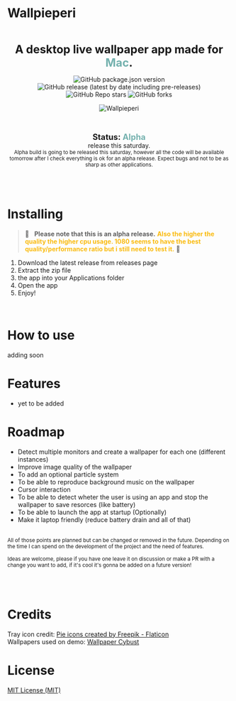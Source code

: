 # Wallpieperi

<br>
<p align="center">
<b style="font-size:1.8em" >
A desktop live wallpaper app made for <span style="color:#74B1AE"> Mac</span>. 
</b>
</p>

<p align="center">
<img alt="GitHub package.json version" src="https://img.shields.io/github/package-json/v/JoseMoreville/wallpieperi?color=74B1AE">
<img alt="GitHub release (latest by date including pre-releases)" src="https://img.shields.io/github/v/release/joseMoreville/wallpieperi?color=74B1AE&&include_prereleases">
<br>
<img alt="GitHub Repo stars" src="https://img.shields.io/github/stars/JoseMoreville/wallpieperi?style=social">
<img alt="GitHub forks" src="https://img.shields.io/github/forks/JoseMoreville/wallpieperi?style=social">

</p>

<p align="center">
<img alt="Wallpieperi" src="https://github.com/JoseMoreville/JoseMoreville/blob/main/demo-gif.gif">
</p>

<br>
<p align="center">
<b style="font-size:1.3em">Status: <span style="color:#74B1AE">Alpha</span> </b>
<br>
release this saturday.
<br>
<small>Alpha build is going to be released this saturday, however all the code will be available tomorrow after I check everything is ok for an alpha release.
Expect bugs and not to be as sharp as other applications.</small>
</p>
<br>
<br>

# Installing

> 🚧  &nbsp;  <b>Please note that this is an alpha release.</b> <b style="color:#FABB10">Also the higher the quality the higher cpu usage. 1080 seems to have the best quality/performance ratio but i still need to test it.</b> 🚧 

1. Download the latest release from releases page
2. Extract the zip file
3. the app into your Applications folder
4. Open the app
5. Enjoy!

<br>

# How to use

adding soon

# Features

- yet to be added

# Roadmap

- Detect multiple monitors and create a wallpaper for each one (different instances)
- Improve image quality of the wallpaper
- To add an optional particle system
- To be able to reproduce background music on the wallpaper
- Cursor interaction
- To be able to detect wheter the user is using an app and stop the wallpaper to save resorces (like battery)
- To be able to launch the app at startup (Optionally)
- Make it laptop friendly (reduce battery drain and all of that)

<br>

<small>
All of those points are planned but can be changed or removed in the future. Depending on the time I can spend on the development of the project and the need of features.

Ideas are welcome, please if you have one leave it on discussion or make a PR with a change you want to add, if it's cool it's gonna be added on a future version!
</small>

<br>
<br>

# Credits
Tray icon credit: <a href="https://www.flaticon.com/free-icons/pie" title="pie icons">Pie icons created by Freepik - Flaticon</a> <br>
Wallpapers used on demo: <a href="https://www.youtube.com/c/WallpaperCybust">Wallpaper Cybust</a>


# License
<a href="https://github.com/JoseMoreville/Wallpieperi/blob/main/LICENSE">
MIT License (MIT)
</a> 
<br>